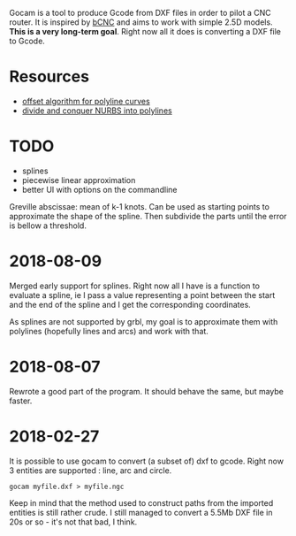 Gocam is a tool to produce Gcode from DXF files in order to pilot a CNC router. It is inspired by [bCNC](https://github.com/vlachoudis/bCNC/) and aims to work with simple 2.5D models. **This is a very long-term goal**. Right now all it does is converting a DXF file to Gcode.

# Resources

- [offset algorithm for polyline curves](https://seant23.files.wordpress.com/2010/11/anoffsetalgorithm.pdf)
- [divide and conquer NURBS into polylines](https://www.bfft.de/en/techblog-eng/bfft-techblog-mai-divide-and-conquer-nurbs-into-polylines/)

# TODO

- splines
- piecewise linear approximation
- better UI with options on the commandline

Greville abscissae: mean of k-1 knots. Can be used as starting points to approximate the shape of the spline. Then subdivide the parts until the error is bellow a threshold.

# 2018-08-09

Merged early support for splines. Right now all I have is a function to evaluate a spline, ie I pass a value representing a point between the start and the end of the spline and I get the corresponding coordinates.

As splines are not supported by grbl, my goal is to approximate them with polylines (hopefully lines and arcs) and work with that.

# 2018-08-07

Rewrote a good part of the program. It should behave the same, but maybe faster.

# 2018-02-27

It is possible to use gocam to convert (a subset of) dxf to gcode. Right now 3 entities are supported : line, arc and circle.

    gocam myfile.dxf > myfile.ngc

Keep in mind that the method used to construct paths from the imported entities is still rather crude. I still managed to convert a 5.5Mb DXF file in 20s or so - it's not that bad, I think.
